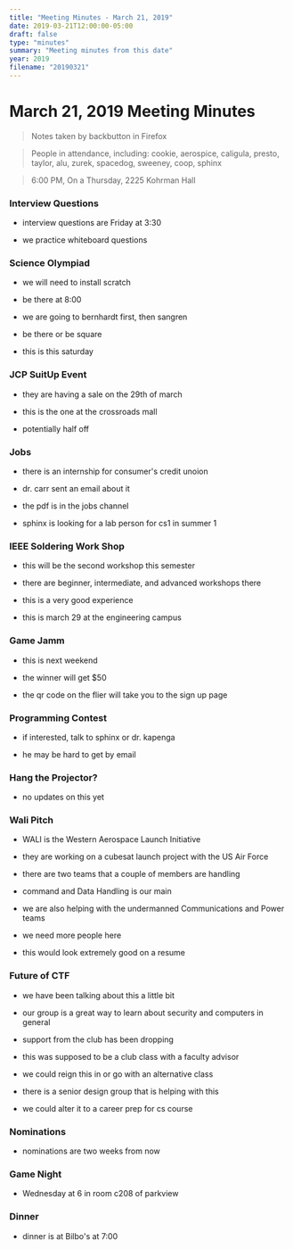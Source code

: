 ```yaml
---
title: "Meeting Minutes - March 21, 2019"
date: 2019-03-21T12:00:00-05:00
draft: false
type: "minutes"
summary: "Meeting minutes from this date"
year: 2019
filename: "20190321"
---
```


# March 21, 2019 Meeting Minutes
> Notes taken by backbutton in Firefox

> People in attendance, including: cookie, aerospice, caligula, presto, taylor, alu, zurek, spacedog, sweeney, coop, sphinx

> 6:00 PM, On a Thursday, 2225 Kohrman Hall

### Interview Questions

* interview questions are Friday at 3:30

* we practice whiteboard questions

### Science Olympiad

* we will need to install scratch

* be there at 8:00

* we are going to bernhardt first, then sangren

* be there or be square

* this is this saturday

### JCP SuitUp Event

* they are having a sale on the 29th of march

* this is the one at the crossroads mall

* potentially half off

### Jobs

* there is an internship for consumer's credit unoion

* dr. carr sent an email about it

* the pdf is in the jobs channel

* sphinx is looking for a lab person for cs1 in summer 1

### IEEE Soldering Work Shop

* this will be the second workshop this semester

* there are beginner, intermediate, and advanced workshops there

* this is a very good experience

* this is march 29 at the engineering campus

### Game Jamm

* this is next weekend

* the winner will get $50

* the qr code on the flier will take you to the sign up page

### Programming Contest

* if interested, talk to sphinx or dr. kapenga

* he may be hard to get by email

### Hang the Projector?

* no updates on this yet

### Wali Pitch

* WALI is the Western Aerospace Launch Initiative

* they are working on a cubesat launch project with the US Air Force

* there are two teams that a couple of members are handling

* command and Data Handling is our main

* we are also helping with the undermanned Communications and Power teams

* we need more people here

* this would look extremely good on a resume

### Future of CTF

* we have been talking about this a little bit

* our group is a great way to learn about security and computers in general

* support from the club has been dropping

* this was supposed to be a club class with a faculty advisor

* we could reign this in or go with an alternative class

* there is a senior design group that is helping with this

* we could alter it to a career prep for cs course

### Nominations

* nominations are two weeks from now

### Game Night

* Wednesday at 6 in room c208 of parkview

### Dinner

* dinner is at Bilbo's at 7:00
